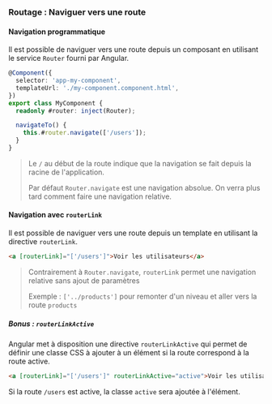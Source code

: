 ### Routage : Naviguer vers une route

#### Navigation programmatique

Il est possible de naviguer vers une route depuis un composant en utilisant le service `Router` fourni par Angular.

```typescript
@Component({
  selector: 'app-my-component',
  templateUrl: './my-component.component.html',
})
export class MyComponent {
  readonly #router: inject(Router);

  navigateTo() {
    this.#router.navigate(['/users']);
  }
}
```

> Le `/` au début de la route indique que la navigation se fait depuis la racine de l'application.
> 
> Par défaut `Router.navigate` est une navigation absolue. On verra plus tard comment faire une navigation relative.

#### Navigation avec `routerLink`

Il est possible de naviguer vers une route depuis un template en utilisant la directive `routerLink`.

```html
<a [routerLink]="['/users']">Voir les utilisateurs</a>
```

> Contrairement à `Router.navigate`, `routerLink` permet une navigation relative sans ajout de paramètres
> 
> Exemple : `['../products']` pour remonter d'un niveau et aller vers la route `products`

##### Bonus : `routerLinkActive`

Angular met à disposition une directive `routerLinkActive` qui permet de définir une classe CSS à ajouter à un élément si la route correspond à la route active.

```html
<a [routerLink]="['/users']" routerLinkActive="active">Voir les utilisateurs</a>
```

Si la route `/users` est active, la classe `active` sera ajoutée à l'élément.

